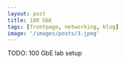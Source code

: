 ```yaml
---
layout: post
title: 100 GbE
tags: [frontpage, networking, blog]
image: '/images/posts/3.jpeg'
---
```


TODO: 100 GbE lab setup
